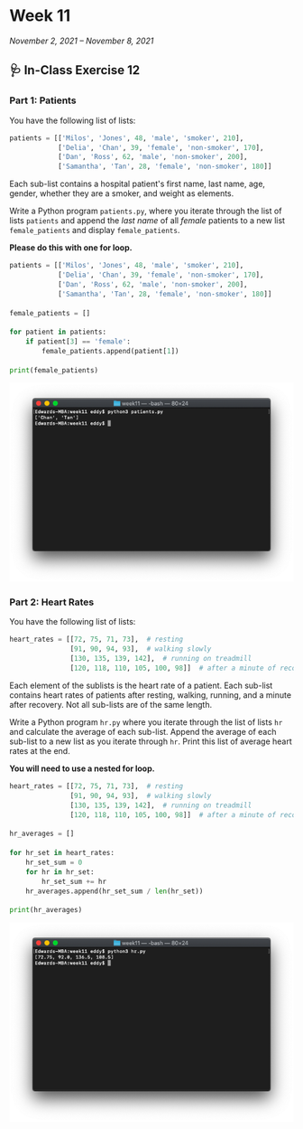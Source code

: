 # Week 11

*November 2, 2021 – November 8, 2021*

## 🩺 In-Class Exercise 12

### Part 1: Patients

You have the following list of lists:

```python
patients = [['Milos', 'Jones', 48, 'male', 'smoker', 210],
            ['Delia', 'Chan', 39, 'female', 'non-smoker', 170],
            ['Dan', 'Ross', 62, 'male', 'non-smoker', 200],
            ['Samantha', 'Tan', 28, 'female', 'non-smoker', 180]]
```

Each sub-list contains a hospital patient's first name, last name, age, gender, whether they are a smoker, and weight as elements.

Write a Python program `patients.py`, where you iterate through the list of lists `patients` and append the *last name* of all *female* patients to a new list `female_patients` and display `female_patients`.

**Please do this with one for loop.**

```python
patients = [['Milos', 'Jones', 48, 'male', 'smoker', 210],
            ['Delia', 'Chan', 39, 'female', 'non-smoker', 170],
            ['Dan', 'Ross', 62, 'male', 'non-smoker', 200],
            ['Samantha', 'Tan', 28, 'female', 'non-smoker', 180]]

female_patients = []

for patient in patients:
    if patient[3] == 'female':
        female_patients.append(patient[1])

print(female_patients)
```

![e12-part1.png](assets/e12-part1.png)

### Part 2: Heart Rates

You have the following list of lists:

```python
heart_rates = [[72, 75, 71, 73],  # resting
               [91, 90, 94, 93],  # walking slowly
               [130, 135, 139, 142],  # running on treadmill
               [120, 118, 110, 105, 100, 98]]  # after a minute of recovery
```

Each element of the sublists is the heart rate of a patient. Each sub-list contains heart rates of patients after resting, walking, running, and a minute after recovery. Not all sub-lists are of the same length.

Write a Python program `hr.py` where you iterate through the list of lists `hr` and calculate the average of each sub-list. Append the average of each sub-list to a new list as you iterate through `hr`. Print this list of average heart rates at the end.

**You will need to use a nested for loop.**

```python
heart_rates = [[72, 75, 71, 73],  # resting
               [91, 90, 94, 93],  # walking slowly
               [130, 135, 139, 142],  # running on treadmill
               [120, 118, 110, 105, 100, 98]]  # after a minute of recovery

hr_averages = []

for hr_set in heart_rates:
    hr_set_sum = 0
    for hr in hr_set:
        hr_set_sum += hr
    hr_averages.append(hr_set_sum / len(hr_set))

print(hr_averages)
```

![e12-part2.png](assets/e12-part2.png)
